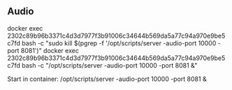 
## Audio
docker exec 2302c89b96b3371c4d3d7977f3b91006c34644b569da5a77c94a970e9be5c7fd bash -c "sudo kill \$(pgrep -f '/opt/scripts/server -audio-port 10000 -port 8081')"
docker exec 2302c89b96b3371c4d3d7977f3b91006c34644b569da5a77c94a970e9be5c7fd bash -c  "/opt/scripts/server -audio-port 10000 -port 8081 &"

Start in container: /opt/scripts/server -audio-port 10000 -port 8081 &

